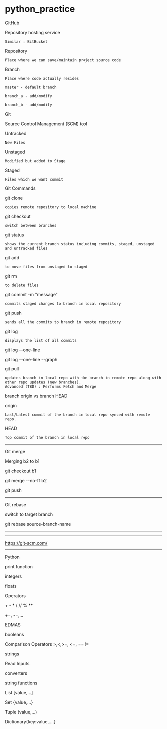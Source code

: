 # python_practice

GitHub

Repository hosting service

	Similar : BitBucket

Repository

	Place where we can save/maintain project source code

Branch

	Place where code actually resides

	master - default branch

	branch_a - add/modify

	branch_b - add/modify


Git

Source Control Management (SCM)	 tool




Untracked 

	New Files


Unstaged

	Modified but added to Stage


Staged

	Files which we want commit	



Git Commands

git clone

	copies remote repository to local machine


git checkout

	switch between branches

git status

	shows the current branch status including commits, staged, unstaged and untracked files

git add

	to move files from unstaged to staged

git rm

	to delete files

git commit -m "message"

	commits staged changes to branch in local repository


git push

	sends all the commits to branch in remote repository


git log
	
	displays the list of all commits

git log --one-line

git log --one-line --graph

git pull
	
	updates branch in local repo with the branch in remote repo along with other repo updates (new branches).
	Advanced (TBD) : Performs Fetch and Merge

branch origin vs branch HEAD

origin
	
	Last/Latest commit of the branch in local repo synced with remote repo. 

HEAD

	Top commit of the branch in local repo

----------------------------------------
Git merge 

Merging b2 to b1

git checkout b1

git merge --no-ff b2

git push

-----------------------------
Git rebase

switch to target branch

git rebase source-branch-name


---------------------------------

-------------------------------------------------
https://git-scm.com/

--------------------------------------------------


Python

print function

integers

floats

Operators 

<p>+ - * / // % **</p>

+=, -=,...

EDMAS

booleans

Comparison Operators >,<,>=, <=, ==,!=

strings

Read Inputs

converters

string functions

List [value,...]

Set {value,...}

Tuple (value,...)

Dictionary{key:value,....}
